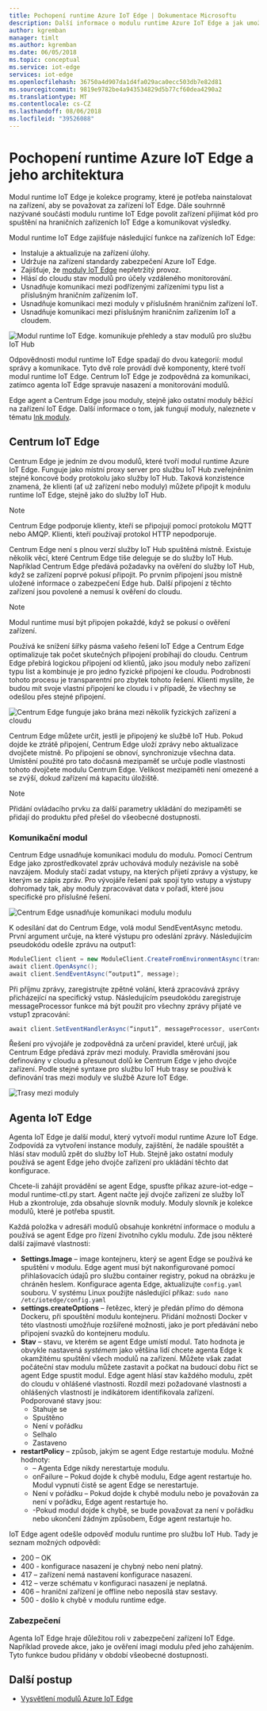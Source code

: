 ```yaml
---
title: Pochopení runtime Azure IoT Edge | Dokumentace Microsoftu
description: Další informace o modulu runtime Azure IoT Edge a jak umožňuje hraničních zařízení
author: kgremban
manager: timlt
ms.author: kgremban
ms.date: 06/05/2018
ms.topic: conceptual
ms.service: iot-edge
services: iot-edge
ms.openlocfilehash: 36750a4d907da1d4fa029aca0ecc503db7e82d81
ms.sourcegitcommit: 9819e9782be4a943534829d5b77cf60dea4290a2
ms.translationtype: MT
ms.contentlocale: cs-CZ
ms.lasthandoff: 08/06/2018
ms.locfileid: "39526088"
---
```

# <a name="understand-the-azure-iot-edge-runtime-and-its-architecture"></a>Pochopení runtime Azure IoT Edge a jeho architektura

Modul runtime IoT Edge je kolekce programy, které je potřeba nainstalovat na zařízení, aby se považovat za zařízení IoT Edge. Dále souhrnně nazývané součásti modulu runtime IoT Edge povolit zařízení přijímat kód pro spuštění na hraničních zařízeních IoT Edge a komunikovat výsledky. 

Modul runtime IoT Edge zajišťuje následující funkce na zařízeních IoT Edge:

* Instaluje a aktualizuje na zařízení úlohy.
* Udržuje na zařízení standardy zabezpečení Azure IoT Edge.
* Zajišťuje, že [moduly IoT Edge][lnk moduly] nepřetržitý provoz.
* Hlásí do cloudu stav modulů pro účely vzdáleného monitorování.
* Usnadňuje komunikaci mezi podřízenými zařízeními typu list a příslušným hraničním zařízením IoT.
* Usnadňuje komunikaci mezi moduly v příslušném hraničním zařízení IoT.
* Usnadňuje komunikaci mezi příslušným hraničním zařízením IoT a cloudem.

![Modul runtime IoT Edge. komunikuje přehledy a stav modulů pro službu IoT Hub][1]

Odpovědnosti modul runtime IoT Edge spadají do dvou kategorií: modul správy a komunikace. Tyto dvě role provádí dvě komponenty, které tvoří modul runtime IoT Edge. Centrum IoT Edge je zodpovědná za komunikaci, zatímco agenta IoT Edge spravuje nasazení a monitorování modulů. 

Edge agent a Centrum Edge jsou moduly, stejně jako ostatní moduly běžící na zařízení IoT Edge. Další informace o tom, jak fungují moduly, naleznete v tématu [lnk moduly]. 

## <a name="iot-edge-hub"></a>Centrum IoT Edge

Centrum Edge je jedním ze dvou modulů, které tvoří modul runtime Azure IoT Edge. Funguje jako místní proxy server pro službu IoT Hub zveřejněním stejné koncové body protokolu jako služby IoT Hub. Taková konzistence znamená, že klienti (ať už zařízení nebo moduly) můžete připojit k modulu runtime IoT Edge, stejně jako do služby IoT Hub. 

>[!NOTE]
>Centrum Edge podporuje klienty, kteří se připojují pomocí protokolu MQTT nebo AMQP. Klienti, kteří používají protokol HTTP nepodporuje. 

Centrum Edge není s plnou verzí služby IoT Hub spuštěná místně. Existuje několik věcí, které Centrum Edge tiše deleguje se do služby IoT Hub. Například Centrum Edge předává požadavky na ověření do služby IoT Hub, když se zařízení poprvé pokusí připojit. Po prvním připojení jsou místně uložené informace o zabezpečení Edge hub. Další připojení z těchto zařízení jsou povolené a nemusí k ověření do cloudu. 

>[!NOTE]
>Modul runtime musí být připojen pokaždé, když se pokusí o ověření zařízení.

Používá ke snížení šířky pásma vašeho řešení IoT Edge a Centrum Edge optimalizuje tak počet skutečných připojení probíhají do cloudu. Centrum Edge přebírá logickou připojení od klientů, jako jsou moduly nebo zařízení typu list a kombinuje je pro jedno fyzické připojení ke cloudu. Podrobnosti tohoto procesu je transparentní pro zbytek tohoto řešení. Klienti myslíte, že budou mít svoje vlastní připojení ke cloudu i v případě, že všechny se odešlou přes stejné připojení. 

![Centrum Edge funguje jako brána mezi několik fyzických zařízení a cloudu][2]

Centrum Edge můžete určit, jestli je připojený ke službě IoT Hub. Pokud dojde ke ztrátě připojení, Centrum Edge uloží zprávy nebo aktualizace dvojčete místně. Po připojení se obnoví, synchronizuje všechna data. Umístění použité pro tato dočasná mezipaměť se určuje podle vlastnosti tohoto dvojčete modulu Centrum Edge. Velikost mezipaměti není omezené a se zvýší, dokud zařízení má kapacitu úložiště. 

>[!NOTE]
>Přidání ovládacího prvku za další parametry ukládání do mezipaměti se přidají do produktu před přešel do všeobecné dostupnosti.

### <a name="module-communication"></a>Komunikační modul

Centrum Edge usnadňuje komunikaci modulu do modulu. Pomocí Centrum Edge jako zprostředkovatel zpráv uchovává moduly nezávisle na sobě navzájem. Moduly stačí zadat vstupy, na kterých přijetí zprávy a výstupy, ke kterým se zápis zpráv. Pro vývojáře řešení pak spojí tyto vstupy a výstupy dohromady tak, aby moduly zpracovávat data v pořadí, které jsou specifické pro příslušné řešení. 

![Centrum Edge usnadňuje komunikaci modulu modulu][3]

K odesílání dat do Centrum Edge, volá modul SendEventAsync metodu. První argument určuje, na které výstupu pro odeslání zprávy. Následujícím pseudokódu odešle zprávu na output1:

   ```csharp
   ModuleClient client = new ModuleClient.CreateFromEnvironmentAsync(transportSettings); 
   await client.OpenAsync(); 
   await client.SendEventAsync(“output1”, message); 
   ```

Při příjmu zprávy, zaregistrujte zpětné volání, která zpracovává zprávy přicházející na specifický vstup. Následujícím pseudokódu zaregistruje messageProcessor funkce má být použit pro všechny zprávy přijaté ve vstup1 zpracování:

   ```csharp
   await client.SetEventHandlerAsync(“input1”, messageProcessor, userContext);
   ```

Řešení pro vývojáře je zodpovědná za určení pravidel, které určují, jak Centrum Edge předává zpráv mezi moduly. Pravidla směrování jsou definovány v cloudu a přesunout dolů ke Centrum Edge v jeho dvojče zařízení. Podle stejné syntaxe pro službu IoT Hub trasy se používá k definování tras mezi moduly ve službě Azure IoT Edge. 

<!--- For more info on how to declare routes between modules, see []. --->   

![Trasy mezi moduly][4]

## <a name="iot-edge-agent"></a>Agenta IoT Edge

Agenta IoT Edge je další modul, který vytvoří modul runtime Azure IoT Edge. Zodpovídá za vytvoření instance moduly, zajištění, že nadále spouštět a hlásí stav modulů zpět do služby IoT Hub. Stejně jako ostatní moduly používá se agent Edge jeho dvojče zařízení pro ukládání těchto dat konfigurace. 

Chcete-li zahájit provádění se agent Edge, spusťte příkaz azure-iot-edge – modul runtime-ctl.py start. Agent načte její dvojče zařízení ze služby IoT Hub a zkontroluje, zda obsahuje slovník moduly. Moduly slovník je kolekce modulů, které je potřeba spustit. 

Každá položka v adresáři modulů obsahuje konkrétní informace o modulu a používá se agent Edge pro řízení životního cyklu modulu. Zde jsou některé další zajímavé vlastnosti: 

* **Settings.Image** – image kontejneru, který se agent Edge se používá ke spuštění v modulu. Edge agent musí být nakonfigurované pomocí přihlašovacích údajů pro službu container registry, pokud na obrázku je chráněn heslem. Konfigurace agenta Edge, aktualizujte `config.yaml` souboru. V systému Linux použijte následující příkaz: `sudo nano /etc/iotedge/config.yaml`
* **settings.createOptions** – řetězec, který je předán přímo do démona Dockeru, při spouštění modulu kontejneru. Přidání možnosti Docker v této vlastnosti umožňuje rozšířené možnosti, jako je port předávání nebo připojení svazků do kontejneru modulu.  
* **Stav** – stavu, ve kterém se agent Edge umístí modul. Tato hodnota je obvykle nastavená *systémem* jako většina lidí chcete agenta Edge k okamžitému spuštění všech modulů na zařízení. Můžete však zadat počáteční stav modulu můžete zastavit a počkat na budoucí dobu říct se agent Edge spustit modul. Edge agent hlásí stav každého modulu, zpět do cloudu v ohlášené vlastnosti. Rozdíl mezi požadované vlastnosti a ohlášených vlastností je indikátorem identifikovala zařízení. Podporované stavy jsou:
   * Stahuje se
   * Spuštěno
   * Není v pořádku
   * Selhalo
   * Zastaveno
* **restartPolicy** – způsob, jakým se agent Edge restartuje modulu. Možné hodnoty:
   * – Agenta Edge nikdy nerestartuje modulu.
   * onFailure – Pokud dojde k chybě modulu, Edge agent restartuje ho. Modul vypnutí čistě se agent Edge se nerestartuje.
   * Není v pořádku – Pokud dojde k chybě modulu nebo je považován za není v pořádku, Edge agent restartuje ho.
   * -Pokud modul dojde k chybě, se bude považovat za není v pořádku nebo ukončení žádným způsobem, Edge agent restartuje ho. 

IoT Edge agent odešle odpověď modulu runtime pro službu IoT Hub. Tady je seznam možných odpovědi:
  * 200 – OK
  * 400 - konfigurace nasazení je chybný nebo není platný.
  * 417 – zařízení nemá nastavení konfigurace nasazení.
  * 412 – verze schématu v konfiguraci nasazení je neplatná.
  * 406 – hraniční zařízení je offline nebo neposílá stav sestavy.
  * 500 - došlo k chybě v modulu runtime edge.

### <a name="security"></a>Zabezpečení

Agenta IoT Edge hraje důležitou roli v zabezpečení zařízení IoT Edge. Například provede akce, jako je ověření imagi modulu před jeho zahájením. Tyto funkce budou přidány v období všeobecné dostupnosti. 

<!-- For more information about the Azure IoT Edge security framework, see []. -->

## <a name="next-steps"></a>Další postup

- [Vysvětlení modulů Azure IoT Edge][lnk moduly]

<!-- Images -->
[1]: ./media/iot-edge-runtime/Pipeline.png
[2]: ./media/iot-edge-runtime/Gateway.png
[3]: ./media/iot-edge-runtime/ModuleEndpoints.png
[4]: ./media/iot-edge-runtime/ModuleEndpointsWithRoutes.png

<!-- Links -->
[lnk moduly]: iot-edge-modules.md
